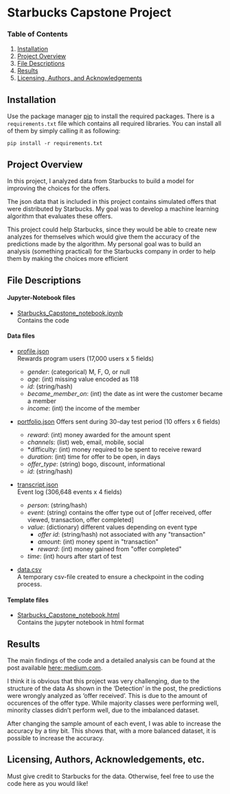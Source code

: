 # Starbucks Capstone Project

### Table of Contents

1. [Installation](#installation)
2. [Project Overview](#overview)
3. [File Descriptions](#files)
4. [Results](#results)
5. [Licensing, Authors, and Acknowledgements](#licensing)


## Installation  <a name="installation"></a>

Use the package manager [pip](https://pip.pypa.io/en/stable/) to install the required packages.
There is a `requirements.txt` file which contains all required libraries.
You can install all of them by simply calling it as following:

`pip install -r requirements.txt`


## Project Overview <a name="overview"></a>

In this project, I analyzed data from Starbucks to build a model for improving the choices for the offers.

The json data that is included in this project contains simulated offers that were distributed by Starbucks. 
My goal was to develop a machine learning algorithm that evaluates these offers.

This project could help Starbucks, since they would be able to create new analyzes for themselves which would give them the accuracy of the predictions made by the algorithm.
My personal goal was to build an analysis (something practical) for the Starbucks company in order to help them by making the choices more efficient

## File Descriptions <a name="files"></a>

#### Jupyter-Notebook files
* [Starbucks_Capstone_notebook.ipynb](https://github.com/u-sahin/Starbucks-Project-Udacity/blob/main/Starbucks_Capstone_notebook.ipynb)  
Contains the code

#### Data files
* [profile.json](https://github.com/u-sahin/Starbucks-Project-Udacity/blob/main/data/profile.json)  
Rewards program users (17,000 users x 5 fields)
  * *gender*: (categorical) M, F, O, or null
  * *age*: (int) missing value encoded as 118 
  * *id*: (string/hash)  
  * *became_member_on*: (int) the date as int were the customer became a member
  * *income*: (int) the income of the member
  
* [portfolio.json](https://github.com/u-sahin/Starbucks-Project-Udacity/blob/main/data/portfolio.json)
Offers sent during 30-day test period (10 offers x 6 fields)
  * *reward*: (int) money awarded for the amount spent
  * *channels*: (list) web, email, mobile, social 
  * *difficulty: (int) money required to be spent to receive reward 
  * *duration*: (int) time for offer to be open, in days
  * *offer_type*: (string) bogo, discount, informational
  * *id*: (string/hash)  
  
* [transcript.json](https://github.com/u-sahin/Starbucks-Project-Udacity/blob/main/data/transcript.json)  
Event log (306,648 events x 4 fields)
  * *person*: (string/hash) 
  * *event*: (string) contains the offer type out of [offer received, offer viewed, transaction, offer completed]
  * *value*: (dictionary) different values depending on event type 
    * *offer id*: (string/hash) not associated with any "transaction" 
	* *amount*: (int) money spent in "transaction" 
	* *reward*: (int) money gained from "offer completed"
  * *time*: (int) hours after start of test


* [data.csv](https://github.com/u-sahin/Starbucks-Project-Udacity/blob/main/data/data.csv)  
A temporary csv-file created to ensure a checkpoint in the coding process.


#### Template files
* [Starbucks_Capstone_notebook.html](https://github.com/u-sahin/Starbucks-Project-Udacity/blob/main/Starbucks_Capstone_notebook.html)  
Contains the jupyter notebook in html format

## Results <a name="results"></a>
The main findings of the code and a detailed analysis can be found at the post available [here: medium.com](https://uemitsahin.medium.com/starbucks-capstone-project-f029d2b599f5).

I think it is obvious that this project was very challenging, due to the structure of the data
As shown in the ‘Detection’ in the post, the predictions were wrongly analyzed as ‘offer received’. 
This is due to the amount of occurences of the offer type.
While majority classes were performing well, minority classes didn’t perform well, due to the imbalanced dataset.

After changing the sample amount of each event, I was able to increase the accuracy by a tiny bit.
This shows that, with a more balanced dataset, it is possible to increase the accuracy.

## Licensing, Authors, Acknowledgements, etc. <a name="licensing"></a>
Must give credit to Starbucks for the data.
Otherwise, feel free to use the code here as you would like! 
